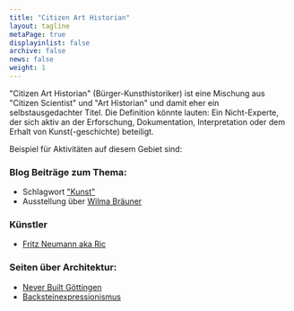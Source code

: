 ```yaml
---
title: "Citizen Art Historian"
layout: tagline
metaPage: true
displayinlist: false
archive: false
news: false
weight: 1
---
```


"Citizen Art Historian" (Bürger-Kunsthistoriker) ist eine Mischung aus "Citizen Scientist" und "Art Historian" und damit eher ein selbstausgedachter Titel. Die Definition könnte lauten: Ein Nicht-Experte, der sich aktiv an der Erforschung, Dokumentation, Interpretation oder dem Erhalt von Kunst(-geschichte) beteiligt.

Beispiel für Aktivitäten auf diesem Gebiet sind:

### Blog Beiträge zum Thema:
* Schlagwort ["Kunst"](/tags/Art/)
* Ausstellung über [Wilma Bräuner](https://christianmahnke.de/post/wilma-brauner/)

### Künstler
* [Fritz Neumann aka Ric](https://ric-unknownartist.projektemacher.org/)

### Seiten über Architektur:
* [Never Built Göttingen](https://never-built.goettingen.xyz/)
* [Backsteinexpressionismus](https://backsteinexpressionismus.projektemacher.org/)
